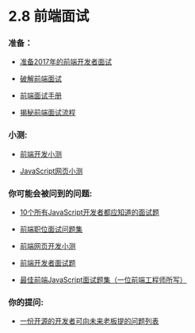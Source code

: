 <!-- # 2.8 - Front-End Interviews -->
# 2.8 前端面试
<!-- Preparing: -->
### 准备：
<!-- Preparing for a Front-End Web Development Interview in 2017 -->
- [准备2017年的前端开发者面试](http://davidshariff.com/blog/preparing-for-a-front-end-web-development-interview-in-2017/)
<!-- Cracking the front-end interview -->
- [破解前端面试](https://medium.freecodecamp.com/cracking-the-front-end-interview-9a34cd46237)
<!-- Front End Interview Handbook -->
- [前端面试手册](https://github.com/yangshun/front-end-interview-handbook)
<!-- Decoding the Front-end Interview Process -->
- [揭秘前端面试流程](https://dev.to/emmawedekind/decoding-the-front-end-interview-process-14dl)
<!-- Quiz's -->
### 小测:
<!-- Front End Web Development Quiz -->
- [前端开发小测](http://davidshariff.com/quiz/)
<!-- JavaScript Web Quiz -->
- [JavaScript网页小测](http://davidshariff.com/js-quiz/)
<!-- Questions you may get asked: -->
### 你可能会被问到的问题:
<!-- 10 Interview Questions Every JavaScript Developer Should Know -->
- [10个所有JavaScript开发者都应知道的面试题](https://medium.com/javascript-scene/10-interview-questions-every-javascript-developer-should-know-6fa6bdf5ad95)
<!-- Front-End Job Interview Questions -->
- [前端职位面试问题集](http://h5bp.github.io/Front-end-Developer-Interview-Questions/)
<!-- Front End Web Development Quiz -->
- [前端网页开发小测](http://davidshariff.com/quiz/)
<!-- Interview Questions for Front-End-Developer -->
- [前端开发者面试题](http://thatjsdude.com/interview/index.html)
<!-- The Best Frontend JavaScript Interview Questions (written by a Frontend Engineer)) -->
- [最佳前端JavaScript面试题集（一位前端工程师所写）](https://performancejs.com/post/hde6d32/The-Best-Frontend-JavaScript-Interview-Questions-(Written-by-a-Frontend-Engineer))
<!-- Questions you may get asked: -->
### 你的提问:
<!-- An open source list of developer questions to ask prospective employers -->
- [一份开源的开发者可向未来老板提的问题列表](https://github.com/ChiperSoft/InterviewThis)